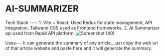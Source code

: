 # AI-SUMMARIZER

Tech Stack ---- 1. Vite + React, Used Redux for state management, API Integration, Tailwand CSS used as Frontend frameworks.
2. AI Summarizer api used from Rapid API platform.
![Screenshot (40)](https://github.com/sk230144/AI-SUMMARIZER/assets/95127073/d90da827-c09e-45ff-9392-dd786a32be60)


Uses--- It can generate the summary of any article...just copy the web url of that article website and paste here and it will generate the summary.
